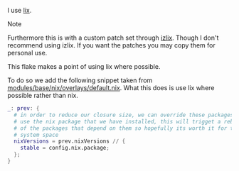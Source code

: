 I use [lix](https://git.lix.systems/lix-project/lix).

> [!NOTE]
> Furthermore this is with a custom patch set through [izlix](https://github.com/isabelroses/izlix). Though I don't recommend using izlix. If you want the patches you may copy them for personal use.

This flake makes a point of using lix where possible.

To do so we add the following snippet taken from [modules/base/nix/overlays/default.nix](https://github.com/isabelroses/dotfiles/blob/463e509725f610d802c483fdc00ce0b77cd778c2/modules/base/nixpkgs/overlays/default.nix#L13-L25).
What this does is use lix where possible rather than nix.

```nix
_: prev: {
  # in order to reduce our closure size, we can override these packages to
  # use the nix package that we have installed, this will trigget a rebuild
  # of the packages that depend on them so hopefully its worth it for that
  # system space
  nixVersions = prev.nixVersions // {
    stable = config.nix.package;
  };
}
```
